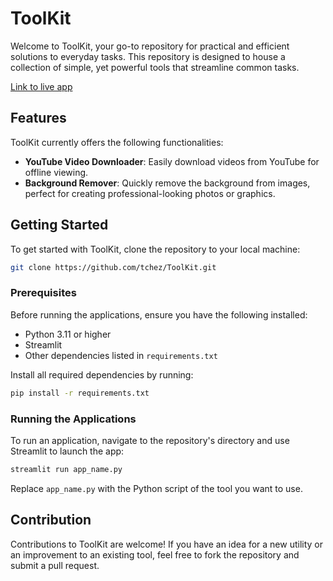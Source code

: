 # ToolKit

Welcome to ToolKit, your go-to repository for practical and efficient solutions to everyday tasks. This repository is designed to house a collection of simple, yet powerful tools that streamline common tasks.

[Link to live app](https://tchez-utils.streamlit.app/)

## Features

ToolKit currently offers the following functionalities:

- **YouTube Video Downloader**: Easily download videos from YouTube for offline viewing.
- **Background Remover**: Quickly remove the background from images, perfect for creating professional-looking photos or graphics.

## Getting Started

To get started with ToolKit, clone the repository to your local machine:

```bash
git clone https://github.com/tchez/ToolKit.git
```

### Prerequisites

Before running the applications, ensure you have the following installed:

- Python 3.11 or higher
- Streamlit
- Other dependencies listed in `requirements.txt`

Install all required dependencies by running:

```bash
pip install -r requirements.txt
```

### Running the Applications

To run an application, navigate to the repository's directory and use Streamlit to launch the app:

```bash
streamlit run app_name.py
```

Replace `app_name.py` with the Python script of the tool you want to use.

## Contribution

Contributions to ToolKit are welcome! If you have an idea for a new utility or an improvement to an existing tool, feel free to fork the repository and submit a pull request.